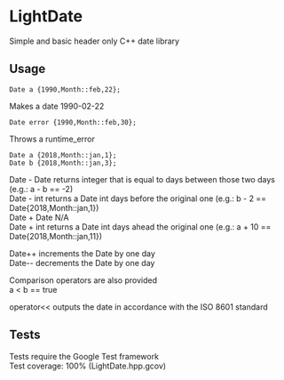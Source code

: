 # LightDate
Simple and basic header only C++ date library

## Usage

```
Date a {1990,Month::feb,22};
```
Makes a date 1990-02-22

```
Date error {1990,Month::feb,30};
```
Throws a runtime_error

```
Date a {2018,Month::jan,1};
Date b {2018,Month::jan,3};
```
Date - Date returns integer that is equal to days between those two days (e.g.: a - b == -2) </br>
Date - int returns a Date int days before the original one (e.g.: b - 2 == Date{2018,Month::jan,1}) </br>
Date + Date N/A </br>
Date + int returns a Date int days ahead the original one (e.g.: a + 10 == Date{2018,Month::jan,11}) </br>

Date++ increments the Date by one day </br> 
Date-- decrements the Date by one day </br>

Comparison operators are also provided </br>
a < b == true </br>

operator<< outputs the date in accordance with the ISO 8601 standard </br>

## Tests

Tests require the Google Test framework </br>
Test coverage: 100% (LightDate.hpp.gcov)


